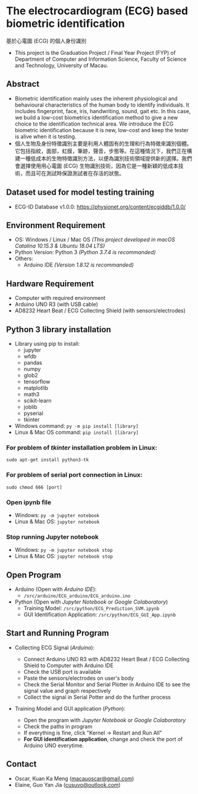 # The electrocardiogram (ECG) based biometric identification
基於心電圖 (ECG) 的個人身份識別
- This project is the Graduation Project / Final Year Project (FYP) of Department of Computer and Information Science, Faculty of Science and Technology, University of Macau. 

## Abstract
- Biometric identification mainly uses the inherent physiological and behavioural characteristics of the human body to identify individuals. It includes fingerprint, face, iris, handwriting, sound, gait etc. In this case, we build a low-cost biometrics identification method to give a new choice to the identification technical area. We introduce the ECG biometric identification because it is new, low-cost and keep the tester is alive when it is testing.
- 個人生物及身份特徵識別主要是利用人體固有的生理和行為特徵來識別個體。它包括指紋，面部，虹膜，筆跡，聲音，步態等。在這種情況下，我們正在構建一種低成本的生物特徵識別方法，以便為識別技術領域提供新的選擇。我們會選擇使用用心電圖 (ECG) 生物識別技術，因為它是一種新穎的低成本技術，而且可在測試時保證測試者在存活的狀態。

## Dataset used for model testing training
* ECG-ID Database v1.0.0: https://physionet.org/content/ecgiddb/1.0.0/

## Environment Requirement
* OS: Windows / Linux / Mac OS *(This project developed in macOS Catalina 10.15.3 & Ubuntu 18.04 LTS)*
* Python Version: Python 3 *(Python 3.7.4 is recommanded)*
* Others:
  - Arduino IDE *(Version 1.8.12 is recommanded)*
  
## Hardware Requirement
* Computer with required environment
* Arduino UNO R3 (with USB cable)
* AD8232 Heart Beat / ECG Collecting Shield (with sensors/electrodes)

## Python 3 library installation
* Library using pip to install:
  - jupyter
  - wfdb
  - pandas
  - numpy
  - glob2
  - tensorflow
  - matplotlib
  - math3
  - scikit-learn
  - joblib
  - pyserial
  - tkinter
* Windows command: <code>py -m pip install [library]</code>
* Linux & Mac OS command: <code>pip install [library]</code>

### For problem of *tkinter* installation problem in Linux:
<code>sudo apt-get install python3-tk</code>

### For problem of serial port connection in Linux:
<code>sudo chmod 666 [port]</code>

### Open ipynb file
* Windows: <code>py -m jupyter notebook</code>
* Linux & Mac OS: <code>jupyter notebook</code>

### Stop running Jupyter notebook
* Windows: <code>py -m jupyter notebook stop</code>
* Linux & Mac OS: <code>jupyter notebook stop</code>

## Open Program
- Arduino (Open with *Arduino IDE*):
  - <code>/src/arduino/ECG_arduino/ECG_arduino.ino</code>
- Python (Open with *Jupyter Notebook* or *Google Colaboratory*)
  - Training Model: <code>/src/python/ECG_Prediction_SVM.ipynb</code>
  - GUI Identification Application: <code>/src/python/ECG_GUI_App.ipynb</code>

## Start and Running Program
- Collecting ECG Signal (*Arduino*): 
  - Connect Arduino UNO R3 with AD8232 Heart Beat / ECG Collecting Shield to Computer with Arduino IDE
  - Check the USB port is available
  - Paste the sensors/electrodes on user's body
  - Check the Serial Monitor and Serial Plotter in Arduino IDE to see the signal value and graph respectively
  - Collect the signal in Serial Potter and do the further process

- Training Model and GUI application (*Python*):
  - Open the program with *Jupyter Notebook* or *Google Colaboratory*
  - Check the paths in program
  - If everything is fine, click "Kernel -> Restart and Run All"
  - **For GUI identification application**, change and check the port of Arduino UNO everytime.

## Contact
* Oscar, Kuan Ka Meng (macauoscar@gmail.com)
* Elaine, Guo Yan Jia (cusuvo@outlook.com)
